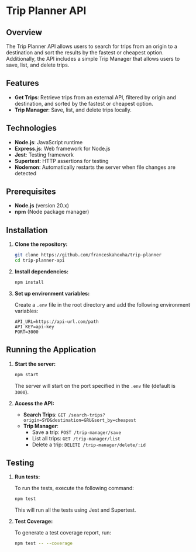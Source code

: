 # Trip Planner API

## Overview

The Trip Planner API allows users to search for trips from an origin to a destination and sort the results by the fastest or cheapest option. Additionally, the API includes a simple Trip Manager that allows users to save, list, and delete trips.

## Features

- **Get Trips**: Retrieve trips from an external API, filtered by origin and destination, and sorted by the fastest or cheapest option.
- **Trip Manager**: Save, list, and delete trips locally.

## Technologies

- **Node.js**: JavaScript runtime
- **Express.js**: Web framework for Node.js
- **Jest**: Testing framework
- **Supertest**: HTTP assertions for testing
- **Nodemon**: Automatically restarts the server when file changes are detected

## Prerequisites

- **Node.js** (version 20.x)
- **npm** (Node package manager)

## Installation

1. **Clone the repository:**

   ```bash
   git clone https://github.com/franceskahoxha/trip-planner
   cd trip-planner-api
   ```

2. **Install dependencies:**

   ```bash
   npm install
   ```

3. **Set up environment variables:**

   Create a `.env` file in the root directory and add the following environment variables:

   ```plaintext
   API_URL=https://api-url.com/path
   API_KEY=api-key
   PORT=3000
   ```

## Running the Application

1. **Start the server:**

   ```bash
   npm start
   ```

   The server will start on the port specified in the `.env` file (default is `3000`).

2. **Access the API:**

   - **Search Trips**: `GET /search-trips?origin=SYD&destination=GRU&sort_by=cheapest`
   - **Trip Manager**:
     - Save a trip: `POST /trip-manager/save`
     - List all trips: `GET /trip-manager/list`
     - Delete a trip: `DELETE /trip-manager/delete/:id`

## Testing

1. **Run tests:**

   To run the tests, execute the following command:

   ```bash
   npm test
   ```

   This will run all the tests using Jest and Supertest.

2. **Test Coverage:**

   To generate a test coverage report, run:

   ```bash
   npm test -- --coverage
   ```

